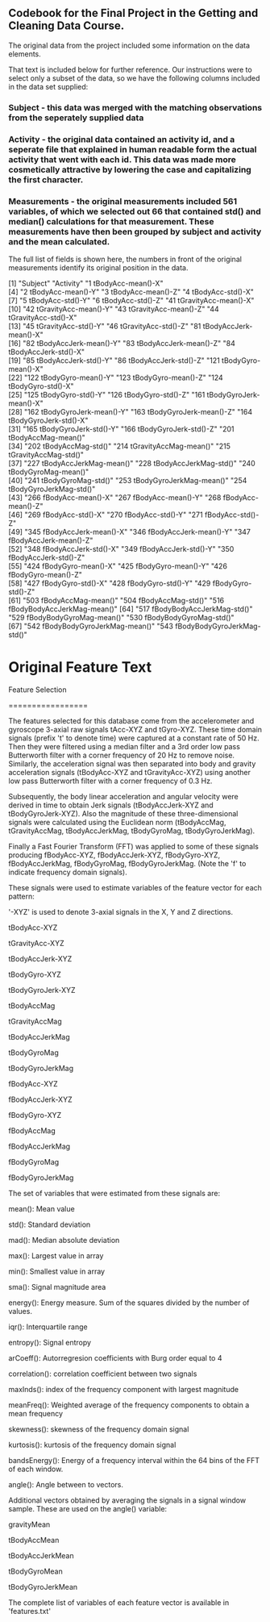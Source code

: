 ## Codebook for the Final Project in the Getting and Cleaning Data Course. 

The original data from the project included some information on the data elements. 

That text is included below for further reference. Our instructions were to select only a subset of the data, so we have the following columns included in the data set supplied:

### Subject - this data was merged with the matching observations from the seperately supplied data 

### Activity - the original data contained an activity id, and a seperate file that explained in human readable form the actual activity that went with each id. This data was made more cosmetically attractive by lowering the case and capitalizing the first character. 

### Measurements - the original measurements included 561 variables, of which we selected out 66 that contained std() and median() calculations for that measurement. These measurements have then been grouped by subject and activity and the mean calculated. 


The full list of fields is shown here, the numbers in front of the original measurements identify its original position in the data. 

 [1] "Subject"                         "Activity"                        "1 tBodyAcc-mean()-X"            
 [4] "2 tBodyAcc-mean()-Y"             "3 tBodyAcc-mean()-Z"             "4 tBodyAcc-std()-X"             
 [7] "5 tBodyAcc-std()-Y"              "6 tBodyAcc-std()-Z"              "41 tGravityAcc-mean()-X"        
[10] "42 tGravityAcc-mean()-Y"         "43 tGravityAcc-mean()-Z"         "44 tGravityAcc-std()-X"         
[13] "45 tGravityAcc-std()-Y"          "46 tGravityAcc-std()-Z"          "81 tBodyAccJerk-mean()-X"       
[16] "82 tBodyAccJerk-mean()-Y"        "83 tBodyAccJerk-mean()-Z"        "84 tBodyAccJerk-std()-X"        
[19] "85 tBodyAccJerk-std()-Y"         "86 tBodyAccJerk-std()-Z"         "121 tBodyGyro-mean()-X"         
[22] "122 tBodyGyro-mean()-Y"          "123 tBodyGyro-mean()-Z"          "124 tBodyGyro-std()-X"          
[25] "125 tBodyGyro-std()-Y"           "126 tBodyGyro-std()-Z"           "161 tBodyGyroJerk-mean()-X"     
[28] "162 tBodyGyroJerk-mean()-Y"      "163 tBodyGyroJerk-mean()-Z"      "164 tBodyGyroJerk-std()-X"      
[31] "165 tBodyGyroJerk-std()-Y"       "166 tBodyGyroJerk-std()-Z"       "201 tBodyAccMag-mean()"         
[34] "202 tBodyAccMag-std()"           "214 tGravityAccMag-mean()"       "215 tGravityAccMag-std()"       
[37] "227 tBodyAccJerkMag-mean()"      "228 tBodyAccJerkMag-std()"       "240 tBodyGyroMag-mean()"        
[40] "241 tBodyGyroMag-std()"          "253 tBodyGyroJerkMag-mean()"     "254 tBodyGyroJerkMag-std()"     
[43] "266 fBodyAcc-mean()-X"           "267 fBodyAcc-mean()-Y"           "268 fBodyAcc-mean()-Z"          
[46] "269 fBodyAcc-std()-X"            "270 fBodyAcc-std()-Y"            "271 fBodyAcc-std()-Z"           
[49] "345 fBodyAccJerk-mean()-X"       "346 fBodyAccJerk-mean()-Y"       "347 fBodyAccJerk-mean()-Z"      
[52] "348 fBodyAccJerk-std()-X"        "349 fBodyAccJerk-std()-Y"        "350 fBodyAccJerk-std()-Z"       
[55] "424 fBodyGyro-mean()-X"          "425 fBodyGyro-mean()-Y"          "426 fBodyGyro-mean()-Z"         
[58] "427 fBodyGyro-std()-X"           "428 fBodyGyro-std()-Y"           "429 fBodyGyro-std()-Z"          
[61] "503 fBodyAccMag-mean()"          "504 fBodyAccMag-std()"           "516 fBodyBodyAccJerkMag-mean()" 
[64] "517 fBodyBodyAccJerkMag-std()"   "529 fBodyBodyGyroMag-mean()"     "530 fBodyBodyGyroMag-std()"     
[67] "542 fBodyBodyGyroJerkMag-mean()" "543 fBodyBodyGyroJerkMag-std()" 



# Original Feature Text

Feature Selection 

=================



The features selected for this database come from the accelerometer and gyroscope 3-axial raw signals tAcc-XYZ and tGyro-XYZ. These time domain signals (prefix 't' to denote time) were captured at a constant rate of 50 Hz. Then they were filtered using a median filter and a 3rd order low pass Butterworth filter with a corner frequency of 20 Hz to remove noise. Similarly, the acceleration signal was then separated into body and gravity acceleration signals (tBodyAcc-XYZ and tGravityAcc-XYZ) using another low pass Butterworth filter with a corner frequency of 0.3 Hz. 



Subsequently, the body linear acceleration and angular velocity were derived in time to obtain Jerk signals (tBodyAccJerk-XYZ and tBodyGyroJerk-XYZ). Also the magnitude of these three-dimensional signals were calculated using the Euclidean norm (tBodyAccMag, tGravityAccMag, tBodyAccJerkMag, tBodyGyroMag, tBodyGyroJerkMag). 



Finally a Fast Fourier Transform (FFT) was applied to some of these signals producing fBodyAcc-XYZ, fBodyAccJerk-XYZ, fBodyGyro-XYZ, fBodyAccJerkMag, fBodyGyroMag, fBodyGyroJerkMag. (Note the 'f' to indicate frequency domain signals). 



These signals were used to estimate variables of the feature vector for each pattern:  

'-XYZ' is used to denote 3-axial signals in the X, Y and Z directions.



tBodyAcc-XYZ

tGravityAcc-XYZ

tBodyAccJerk-XYZ

tBodyGyro-XYZ

tBodyGyroJerk-XYZ

tBodyAccMag

tGravityAccMag

tBodyAccJerkMag

tBodyGyroMag

tBodyGyroJerkMag

fBodyAcc-XYZ

fBodyAccJerk-XYZ

fBodyGyro-XYZ

fBodyAccMag

fBodyAccJerkMag

fBodyGyroMag

fBodyGyroJerkMag



The set of variables that were estimated from these signals are: 



mean(): Mean value

std(): Standard deviation

mad(): Median absolute deviation 

max(): Largest value in array

min(): Smallest value in array

sma(): Signal magnitude area

energy(): Energy measure. Sum of the squares divided by the number of values. 

iqr(): Interquartile range 

entropy(): Signal entropy

arCoeff(): Autorregresion coefficients with Burg order equal to 4

correlation(): correlation coefficient between two signals

maxInds(): index of the frequency component with largest magnitude

meanFreq(): Weighted average of the frequency components to obtain a mean frequency

skewness(): skewness of the frequency domain signal 

kurtosis(): kurtosis of the frequency domain signal 

bandsEnergy(): Energy of a frequency interval within the 64 bins of the FFT of each window.

angle(): Angle between to vectors.



Additional vectors obtained by averaging the signals in a signal window sample. These are used on the angle() variable:



gravityMean

tBodyAccMean

tBodyAccJerkMean

tBodyGyroMean

tBodyGyroJerkMean



The complete list of variables of each feature vector is available in 'features.txt'
